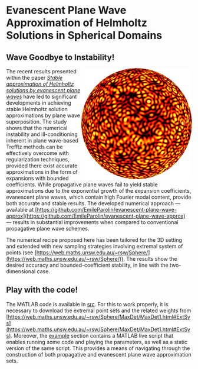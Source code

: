 # Evanescent Plane Wave Approximation of Helmholtz Solutions in Spherical Domains

## Wave Goodbye to Instability!

<div><img src="/images/README_image.png" width="300px" align="right"></div>

The recent results presented within the paper [*Stable approximation of Helmholtz solutions by evanescent plane waves*](https://arxiv.org/abs/2202.05658) have led to significant developments in achieving stable Helmholtz solution approximations by plane wave superposition. The study shows that the numerical instability and ill-conditioning inherent in plane wave-based Trefftz methods can be effectively overcome with regularization techniques, provided there exist accurate approximations in the form of expansions with bounded coefficients. While propagative plane waves fail to yield stable approximations due to the exponential growth of the expansion coefficients, evanescent plane waves, which contain high Fourier modal content, provide both accurate and stable results. The developed numerical approach &mdash; available at [https://github.com/EmileParolin/evanescent-plane-wave-approx](https://github.com/EmileParolin/evanescent-plane-wave-approx) &mdash; results in substantial improvements when compared to conventional propagative plane wave schemes.

The numerical recipe proposed here has been tailored for the 3D setting and extended with new sampling strategies involving extremal system of points (see [https://web.maths.unsw.edu.au/~rsw/Sphere/](https://web.maths.unsw.edu.au/~rsw/Sphere/)). The results show the desired accuracy and bounded-coefficient stability, in line with the two-dimensional case.

## Play with the code!

The MATLAB code is available in [src](src). For this to work properly, it is necessary to download the extremal point sets and the related weights from [https://web.maths.unsw.edu.au/~rsw/Sphere/MaxDet/MaxDet1.html#ExtSys](https://web.maths.unsw.edu.au/~rsw/Sphere/MaxDet/MaxDet1.html#ExtSys). Moreover, the [example](example) section contains a MATLAB live script that enables running some code and playing the parameters, as well as a static version of the same script. This provides a means of navigating through the construction of both propagative and evanescent plane wave approximation sets.
